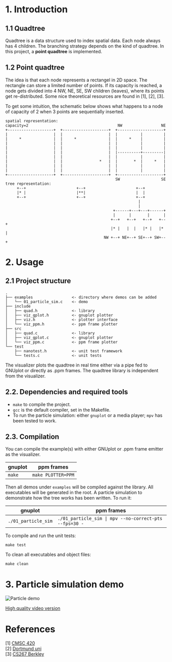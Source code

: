 # 1. Introduction

## 1.1 Quadtree

Quadtree is a data structure used to index spatial data. Each node always has 4
children. The branching strategy depends on the kind of quadtree. In this
project, a **point quadtree** is implemented.

## 1.2 Point quadtree

The idea is that each node represents a rectangel in 2D space. The rectangle can
store a limited number of points. If its capacity is reached, a node gets
divided into 4 NW, NE, SE, SW children (leaves), where its points get
re-distributed. Some nice theoretical resources are found in [1], [2], [3].

To get some intuition, the schematic below shows what happens to a node of
capacity of 2 when 3 points are sequentially inserted.
```
spatial representation:
capacity=2                                       NW                 NE
+--------------------+  +--------------------+  +--------------------+
|                    |  |                    |  |          |         |
|     *              |  |     *              |  |     *    |         |
|                    |  |                    |  |          |         |
|                    |  |                    |  |          |         |
|                    |  |                    |  |----------+---------|
|                    |  |                    |  |          |         |
|                    |  |                *   |  |       *  |     *   |
|                    |  |                    |  |          |         |
|                    |  |                    |  |          |         | 
+--------------------+  +--------------------+  +--------------------+
                                                SW                  SE
tree representation:
     +--+                      +--+                      +--+
     |* |                      |**|                      |  |
     +--+                      +--+                      +--+
                                                          | 
                                                          |
                                               +------+---+---+------+
                                               |      |       |      |
                                              +--+   +--+   +--+   +--+
                                              |* |   |  |   |* |   |* |
                                           NW +--+ NE+--+ SE+--+ SW+--+
```

# 2. Usage

## 2.1 Project structure
```
.
├── examples                 <- directory where demos can be added
│   └── 01_particle_sim.c    <- demo
├── include
│   ├── quad.h               <- library 
│   ├── viz_gplot.h          <- gnuplot plotter
│   ├── viz.h                <- plotter interface
│   └── viz_ppm.h            <- ppm frame plotter
├── src
│   ├── quad.c               <- library
│   ├── viz_gplot.c          <- gnuplot plotter
│   └── viz_ppm.c            <- ppm frame plotter
└── test
    ├── nanotest.h           <- unit test framework
    └── tests.c              <- unit tests
```
The visualizer plots the quadtree in real time either via a pipe fed to GNUplot
or directly as .ppm frames. The quadtree library is independent from the
visualizer.

## 2.2. Dependencies and required tools

* `make` to compile the project.
* `gcc` is the default compiler, set in the Makefile.
*  To run the particle simulation: either `gnuplot` or a media player; `mpv` has
been tested to work.

## 2.3. Compilation

You can compile the example(s) with either GNUplot or .ppm frame emitter as the
visualizer.

| gnuplot  | ppm frames       |
| -------- | ---------------- |
| `make`   | `make PLOTTER=PPM` |

Then all demos under `examples` will be compiled against the library. All
executables will be generated in the root. A particle simulation to demonstrate
how the tree works has been written. To run it:

| gnuplot               | ppm frames                                              |
| --------------------- | ------------------------------------------------------- |
| `./01_particle_sim`   | `./01_particle_sim \| mpv --no-correct-pts --fps=30 -`  |

To compile and run the unit tests:
```
make test
```
To clean all executables and object files:
```
make clean
```

# 3. Particle simulation demo

![Particle
demo](https://raw.githubusercontent.com/leonmavr/quad-tree/refs/heads/master/assets/01_particle_sim.gif)
  
[High quality video
version](https://github.com/leonmavr/quad-tree/blob/master/assets/01_particle_sim.mp4)

# References

\[1\] [CMSC 420](https://www.cs.cmu.edu/~ckingsf/bioinfo-lectures/quadtrees.pdf)  
\[2\] [Dortmund
uni](https://ls11-www.cs.tu-dortmund.de/_media/buchin/teaching/akda_ws21/quadtrees.pdf)  
\[3\] [CS267 Berkley](https://people.eecs.berkeley.edu/~demmel/cs267/lecture26/lecture26.html)
